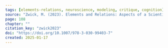 ```yaml
---
tags: [elements-relations, neuroscience, modeling, critique, cognition]
source: "Zwick, M. (2023). Elements and Relations: Aspects of a Scientific Metaphysics (Vol. 35). Springer International Publishing."
page: 108
chapter: ""
citation_key: "zwick2023"
doi: "https://doi.org/10.1007/978-3-030-99403-7"
created: 2025-01-17
---
```


